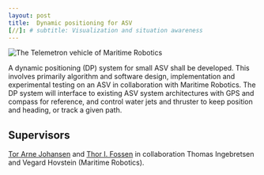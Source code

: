 ```yaml
---
layout: post
title:  Dynamic positioning for ASV
[//]: # subtitle: Visualization and situation awareness
---
```


![The Telemetron vehicle of Maritime Robotics]({{site.url}}/assets/telemetron4a.jpg)

A dynamic positioning (DP) system for small ASV shall be developed. This involves primarily algorithm and software design, implementation and experimental testing on an ASV in collaboration with Maritime Robotics. The DP system will interface to existing ASV system architectures with GPS and compass for reference, and control water jets and thruster to keep position and heading, or track a given path.

## Supervisors

[Tor Arne Johansen](http://www.ntnu.no/ansatte/torarnj) and [Thor I. Fossen](http://www.ntnu.no/ansatte/thor.fossen) in collaboration Thomas Ingebretsen and Vegard Hovstein (Maritime Robotics).
